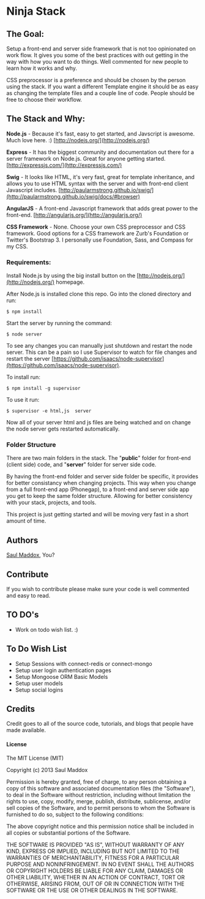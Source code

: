 Ninja Stack
===========

## The Goal:
Setup a front-end and server side framework that is not too opinionated on work flow. It gives you some of the best practices with out getting in the way with how you want to do things. Well commented for new people to learn how it works and why.

CSS preprocessor is a preference and should be chosen by the person using the stack. If you want a different Template engine it should be as easy as changing the template files and a couple line of code. People should be free to choose their workflow.

## The Stack and Why:
**Node.js** - Because it's fast, easy to get started, and Javscript is awesome. Much love here. :)
[http://nodejs.org/](http://nodejs.org/)

**Express** - It has the biggest community and documentation out there for a server framework on Node.js. Great for anyone getting started.
[http://expressjs.com/](http://expressjs.com/)

**Swig** - It looks like HTML, it's very fast, great for template inheritance, and allows you to use HTML syntax with the server and with front-end client Javascript includes.
[http://paularmstrong.github.io/swig/](http://paularmstrong.github.io/swig/docs/#browser)

**AngularJS** - A front-end Javascript framework that adds great power to the front-end.
[http://angularjs.org/](http://angularjs.org/)

**CSS Framework** - None. Choose your own CSS preprocessor and CSS framework. Good options for a CSS framework are Zurb's Foundation or Twitter's Bootstrap 3. I personally use Foundation, Sass, and Compass for my CSS.

### Requirements:
Install Node.js by using the big install button on the [http://nodejs.org/](http://nodejs.org/) homepage.

After Node.js is installed clone this repo. Go into the cloned directory and run:
```
$ npm install
```

Start the server by running the command:
```
$ node server
```

To see any changes you can manually just shutdown and restart the node server. This can be a pain so I use Supervisor to watch for file changes and restart the server [https://github.com/isaacs/node-supervisor](https://github.com/isaacs/node-supervisor).

To install run:
```
$ npm install -g supervisor
```

To use it run:
```
$ supervisor -e html,js  server
```
Now all of your server html and js files are being watched and on change the node server gets restarted automatically.

### Folder Structure
There are two main folders in the stack. The "**public**" folder for front-end (client side) code, and "**server**" folder for server side code.

By having the front-end folder and server side folder be specific, it provides for better consistancy when changing projects. This way when you change from a full front-end app (Phonegap), to a front-end and server side app you get to keep the same folder structure. Allowing for better consistency with your stack, projects, and tools.

This project is just getting started and will be moving very fast in a short amount of time.

## Authors

[Saul Maddox](https://github.com/poeticninja),
You?


## Contribute

If you wish to contribute please make sure your code is well commented and easy to read.


## TO DO's
- Work on todo wish list. :)

## To Do Wish List
- Setup Sessions with connect-redis or connect-mongo
- Setup user login authentication pages
- Setup Mongoose ORM Basic Models
- Setup user models
- Setup social logins

## Credits
Credit goes to all of the source code, tutorials, and blogs that people have made available.

#### License

The MIT License (MIT)

Copyright (c) 2013 Saul Maddox

Permission is hereby granted, free of charge, to any person obtaining a copy of
this software and associated documentation files (the "Software"), to deal in
the Software without restriction, including without limitation the rights to
use, copy, modify, merge, publish, distribute, sublicense, and/or sell copies of
the Software, and to permit persons to whom the Software is furnished to do so,
subject to the following conditions:

The above copyright notice and this permission notice shall be included in all
copies or substantial portions of the Software.

THE SOFTWARE IS PROVIDED "AS IS", WITHOUT WARRANTY OF ANY KIND, EXPRESS OR
IMPLIED, INCLUDING BUT NOT LIMITED TO THE WARRANTIES OF MERCHANTABILITY, FITNESS
FOR A PARTICULAR PURPOSE AND NONINFRINGEMENT. IN NO EVENT SHALL THE AUTHORS OR
COPYRIGHT HOLDERS BE LIABLE FOR ANY CLAIM, DAMAGES OR OTHER LIABILITY, WHETHER
IN AN ACTION OF CONTRACT, TORT OR OTHERWISE, ARISING FROM, OUT OF OR IN
CONNECTION WITH THE SOFTWARE OR THE USE OR OTHER DEALINGS IN THE SOFTWARE.
